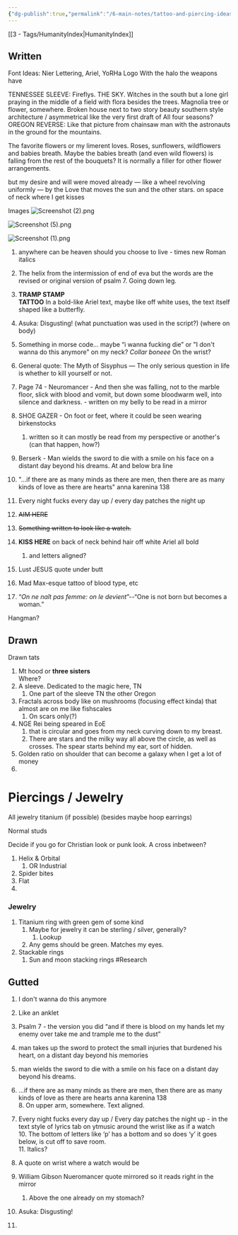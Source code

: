 ```yaml
---
{"dg-publish":true,"permalink":"/6-main-notes/tattoo-and-piercing-ideas/"}
---
```


[[3 - Tags/HumanityIndex\|HumanityIndex]]

## Written

Font Ideas: 
Nier Lettering, Ariel, YoRHa Logo
	With the halo the weapons have

TENNESSEE SLEEVE: Fireflys. THE SKY.
Witches in the south but a lone girl praying in the middle of a field with flora besides the trees. 
Magnolia tree or flower, somewhere. 
	Broken house next to two story beauty southern style architecture / asymmetrical like the very first draft of  All four seasons? 
OREGON REVERSE: Like that picture from chainsaw man with the astronauts in the ground for the mountains. 


The favorite flowers or my limerent loves. Roses, sunflowers, wildflowers and babies breath. 
	Maybe the babies breath (and even wild flowers) is falling from the rest of the bouquets? It is normally a filler for other flower arrangements. 


but my desire and will were moved already — like a wheel revolving uniformly — by the Love that moves the sun and the other stars.
	on space of neck where I get kisses





Images
![Screenshot (2).png](/img/user/Z-Images/Screenshot%20(2).png)

![Screenshot (5).png](/img/user/Z-Images/Screenshot%20(5).png)

![Screenshot (1).png](/img/user/Z-Images/Screenshot%20(1).png)

1. anywhere can be heaven   should you choose to live - times new Roman italics
2. The helix from the intermission of end of eva but the words are the revised or original version of psalm 7. Going down leg. 

3. **TRAMP STAMP**  
	**TATTOO** 
		In a bold-like Ariel text, maybe like off white uses, the text itself shaped like a butterfly.

4. Asuka: Disgusting! (what punctuation was used in the script?) (where on body)

5. Something in morse code… maybe “i wanna fucking die” or "I don't wanna do this anymore" on my neck? *Collar boneee* On the wrist? 

6. General quote: The Myth of Sisyphus — The only serious question in life is whether to kill yourself or not.
7. Page 74 \- Neuromancer \- And then she was falling, not to the marble floor, slick with blood and vomit, but down some bloodwarm well, into silence and darkness. \- written on my belly to be read in a mirror

8. SHOE GAZER - On foot or feet, where it could be seen wearing birkenstocks 
	1. written so it can mostly be read from my perspective or another's (can that happen, how?) 
9. Berserk - Man wields the sword to die with a smile on his face on a distant day beyond his dreams.
	At and below bra line
10. "…if there are as many minds as there are men, then there are as many kinds of love as there are hearts"  anna karenina 138 

11. Every night fucks every day up / every day patches the night up
12. ~~AIM HERE~~

13. ~~Something written to look like a watch.~~ 

14. **KISS HERE** on back of neck behind hair off white Ariel all bold   
	1. and letters aligned?  
15. Lust JESUS quote under butt  
16. Mad Max-esque tattoo of blood type, etc  
17. “*On ne naît pas femme: on le devient*”--“One is not born but becomes a woman.”

Hangman? 


## Drawn
Drawn tats
 1. Mt hood or **three sisters**  
	Where?   
2. A sleeve. Dedicated to the magic here, TN  
	1. One part of the sleeve TN the other Oregon
3. Fractals across body like on mushrooms (focusing effect kinda) that almost are on me like fishscales  
	1. On scars only(?)
4. NGE Rei being speared in EoE
	1. that is circular and goes from my neck curving down to my breast.   
	2. There are stars and the milky way all above the circle, as well as crosses. The spear starts behind my ear, sort of hidden.   
5. Golden ratio on shoulder that can become a galaxy when I get a lot of money  
6. 


# Piercings / Jewelry
All jewelry titanium (if possible) (besides maybe hoop earrings)

Normal studs

Decide if you go for Christian look or punk look. A cross inbetween? 

1. Helix & Orbital 
	1. OR Industrial
2. Spider bites
3. Flat
4. 


### Jewelry 
1. Titanium ring with green gem of some kind
	1. Maybe for jewelry it can be sterling / silver, generally? 
		1. Lookup 
	2. Any gems should be green. Matches my eyes.
2. Stackable rings
	1. Sun and moon stacking rings #Research 



## Gutted

 1. I don't wanna do this anymore 
   3. Like an anklet  

4. Psalm 7 \- the version you did “and if there is blood on my hands let my enemy over take me and trample me to the dust”   
5. man takes up the sword to protect the small injuries that burdened his heart, on a distant day beyond his memories   
6. man wields the sword to die with a smile on his face on a distant day beyond his dreams.  
7. …if there are as many minds as there are men, then there are as many kinds of love as there are hearts  anna karenina 138   
   8. On upper arm, somewhere. Text aligned.   
9. Every night fucks every day up / Every day patches the night up \- in the text style of lyrics tab on ytmusic around the wrist like as if a watch  
   10. The bottom of letters like ‘p’ has a bottom and so does ‘y’ it goes below, is cut off to save room.   
   11. Italics?   
12. A quote on wrist where a watch would be  
13. William Gibson Nueromancer quote mirrored so it reads right in the mirror  
    1. Above the one already on my stomach?  
14. Asuka: Disgusting\!   
15. 
 

